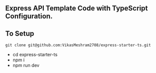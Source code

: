 ## Express API Template Code with TypeScript Configuration.

## To Setup

```
git clone git@github.com:VikasMeshram2708/express-starter-ts.git
```

- cd express-starter-ts
- npm i
- npm run dev
